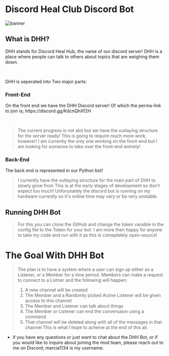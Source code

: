 # Discord Heal Club Discord Bot
![banner](https://github.com/Moss1134/MentalHealthDiscordApp/assets/136703437/5d159c7f-9b2a-4d0b-90f8-e6cec2ecb9a0)

## What is DHH?
<p>
DHH stands for Discord Heal Hub, the name of our discord server! DHH is a place where people can talk to others about topics that are weighing them down.
</p>
<br>
<p>
DHH is seperated into Two major parts:
</p>

### Front-End

<p>On the front end we have the DHH Discord server! Of which the perma-link to join is; https://discord.gg/KdcnQhXf2H</p> <br>

> The current progress is not alot but we have the outlaying structure for the server ready!
> This is going to require much more work, however!
> I am currently the only one working on the front-end but I am looking for someone to take over the front-end entirely!

### Back-End

<p>The back end is represented in our Python bot!</p>

> I currently have the outlaying structure for the main part of DHH to slowly grow from
> This is at the early stages of development so don't expect too much!
> Unforunately the discord bot is running on my hardware currently so it's online time may vary or be very unstable.

## Running DHH Bot
> For this you can clone the GitHub and change the token varaible in the config file to the Token for your bot.
> I am more then happy for anyone to take my code and run with it as this is comepletely open-source!

# The Goal With DHH Bot

> The plan is to have a system where a user can sign up either as a Listener, or a Member for a time period.
> Members can make a request to connect to a Listner and the following will happen:
>   1. A new channel will be created
>   2. The Member and a Randomly picked Active Listener will be given access to this channel
>   3. The Member and Listener can talk about things
>   4. The Member or Listener can end the conversaion using a command
>   5. That channel will be deleted along with all of the messages in that channel
> This is what I hope to acheive at the end of this all.

- if you have any questions or just want to chat about the DHH Bot, or if you would like to inquire about joining the mod team, please reach out to me on Discord; marcia1134 is my username.
